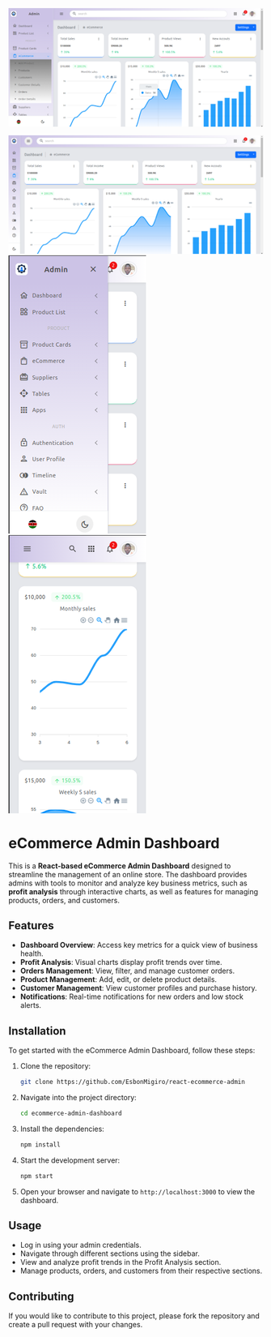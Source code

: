 ![Admin Dashboard Preview](./image1.png)

![Admin Dashboard Preview](./image2.png)
![Admin Dashboard Preview](./image.png)
![Admin Dashboard Preview](./image3.png)

# eCommerce Admin Dashboard

This is a **React-based eCommerce Admin Dashboard** designed to streamline the management of an online store. The dashboard provides admins with tools to monitor and analyze key business metrics, such as **profit analysis** through interactive charts, as well as features for managing products, orders, and customers.

## Features

- **Dashboard Overview**: Access key metrics for a quick view of business health.
- **Profit Analysis**: Visual charts display profit trends over time.
- **Orders Management**: View, filter, and manage customer orders.
- **Product Management**: Add, edit, or delete product details.
- **Customer Management**: View customer profiles and purchase history.
- **Notifications**: Real-time notifications for new orders and low stock alerts.

## Installation

To get started with the eCommerce Admin Dashboard, follow these steps:

1. Clone the repository:

   ```bash
   git clone https://github.com/EsbonMigiro/react-ecommerce-admin
   ```

2. Navigate into the project directory:

   ```bash
   cd ecommerce-admin-dashboard
   ```

3. Install the dependencies:

   ```bash
   npm install
   ```

4. Start the development server:

   ```bash
   npm start
   ```

5. Open your browser and navigate to `http://localhost:3000` to view the dashboard.

## Usage

- Log in using your admin credentials.
- Navigate through different sections using the sidebar.
- View and analyze profit trends in the Profit Analysis section.
- Manage products, orders, and customers from their respective sections.

## Contributing

If you would like to contribute to this project, please fork the repository and create a pull request with your changes.
